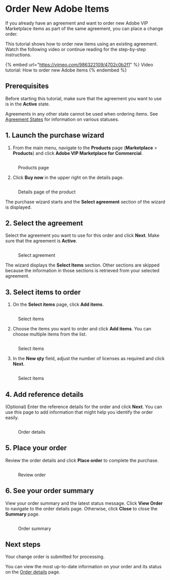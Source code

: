 # Order New Adobe Items

If you already have an agreement and want to order new Adobe VIP Marketplace items as part of the same agreement, you can place a change order.&#x20;

This tutorial shows how to order new items using an existing agreement. Watch the following video or continue reading for the step-by-step instructions.&#x20;

{% embed url="https://vimeo.com/986322109/4702c0b2f1" %}
Video tutorial: How to order new Adobe items
{% endembed %}

## Prerequisites

Before starting this tutorial, make sure that the agreement you want to use is in the **Active** state.&#x20;

Agreements in any other state cannot be used when ordering items. See [Agreement States](../../../modules-and-features/marketplace/agreements/agreement-states.md) for information on various statuses.&#x20;

## &#x31;**.** Launch the purchase wizard

1. From the main menu, navigate to the **Products** page (**Marketplace** > **Products**) and click **Adobe VIP Marketplace for Commercial**.

<figure><img src="../../../.gitbook/assets/Adobe1.png" alt=""><figcaption><p>Products page</p></figcaption></figure>

2. Click **Buy now** in the upper right on the details page.

<figure><img src="../../../.gitbook/assets/BuyNow.png" alt=""><figcaption><p>Details page of the product</p></figcaption></figure>

The purchase wizard starts and the **Select agreement** section of the wizard is displayed.

## 2. Select the agreement

Select the agreement you want to use for this order and click **Next**. Make sure that the agreement is **Active**.&#x20;

<figure><img src="../../../.gitbook/assets/AdobeSelectAgreement.png" alt=""><figcaption><p>Select agreement</p></figcaption></figure>

The wizard displays the **Select Items** section. Other sections are skipped because the information in those sections is retrieved from your selected agreement.

## 3. Select items to order

1. On the **Select items** page, click **Add items**.

<figure><img src="../../../.gitbook/assets/image (1004).png" alt=""><figcaption><p>Select items</p></figcaption></figure>

2. Choose the items you want to order and click **Add items**. You can choose multiple items from the list.

<figure><img src="../../../.gitbook/assets/AdobeItems.png" alt=""><figcaption><p>Select items</p></figcaption></figure>

3. In the **New qty** field, adjust the number of licenses as required and click **Next**.

<figure><img src="../../../.gitbook/assets/AddItems1.png" alt=""><figcaption><p>Select items</p></figcaption></figure>

## 4. Add reference details

(Optional) Enter the reference details for the order and click **Next**. You can use this page to add information that might help you identify the order easily.

<figure><img src="../../../.gitbook/assets/Details.png" alt=""><figcaption><p>Order details</p></figcaption></figure>

## 5. Place your order

Review the order details and click **Place order** to complete the purchase.

<figure><img src="../../../.gitbook/assets/image (1010).png" alt=""><figcaption><p>Review order</p></figcaption></figure>

## 6. See your order summary

View your order summary and the latest status message. Click **View Order** to navigate to the order details page. Otherwise, click **Close** to close the **Summary** page.

<figure><img src="../../../.gitbook/assets/image (1006).png" alt=""><figcaption><p>Order summary </p></figcaption></figure>

## Next steps

Your change order is submitted for processing.

You can view the most up-to-date information on your order and its status on the [Order details](../../../modules-and-features/marketplace/orders/#subscription-details) page.
